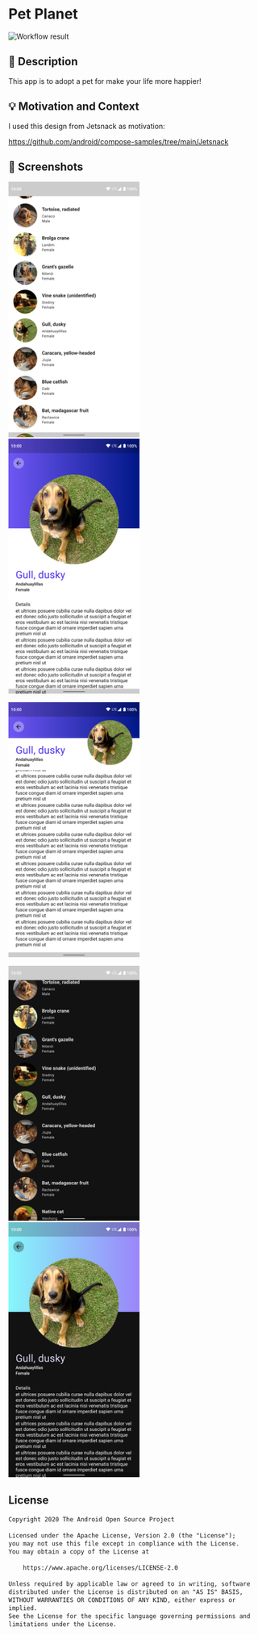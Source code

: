 # Pet Planet

<!--- Replace <OWNER> with your Github Username and <REPOSITORY> with the name of your repository. -->
<!--- You can find both of these in the url bar when you open your repository in github. -->
![Workflow result](https://github.com/kwmt/android-dev-challenge-compose/workflows/Check/badge.svg)


## :scroll: Description
<!--- Describe your app in one or two sentences -->
This app is to adopt a pet for make your life more happier!

## :bulb: Motivation and Context
<!--- Optionally point readers to interesting parts of your submission. -->
<!--- What are you especially proud of? -->

I used this design from Jetsnack as motivation:

https://github.com/android/compose-samples/tree/main/Jetsnack

## :camera_flash: Screenshots
<!-- You can add more screenshots here if you like -->
<img src="/results/screenshot_1.png" width="260">&emsp;<img src="/results/screenshot_2.png" width="260">

<img src="/results/detail_scrolled.png" width="260">

<img src="/results/screenshot_1_dark.png" width="260">&emsp;<img src="/results/screenshot_2_dark.png" width="260">



## License
```
Copyright 2020 The Android Open Source Project

Licensed under the Apache License, Version 2.0 (the "License");
you may not use this file except in compliance with the License.
You may obtain a copy of the License at

    https://www.apache.org/licenses/LICENSE-2.0

Unless required by applicable law or agreed to in writing, software
distributed under the License is distributed on an "AS IS" BASIS,
WITHOUT WARRANTIES OR CONDITIONS OF ANY KIND, either express or implied.
See the License for the specific language governing permissions and
limitations under the License.
```
